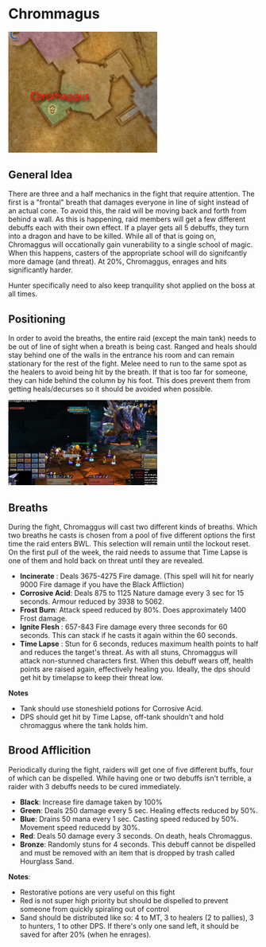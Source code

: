 # Chrommagus

<img src="./images/chromaggus-map.png" width="300px" />

## General Idea

There are three and a half mechanics in the fight that require attention.
The first is a "frontal" breath that damages everyone in line of sight instead of
an actual cone. To avoid this, the raid will be moving back and forth from behind
a wall. As this is happening, raid members will get a few different debuffs each
with their own effect. If a player gets all 5 debuffs, they turn into a dragon and
have to be killed. While all of that is going on, Chromaggus will occationally gain
vunerability to a single school of magic. When this happens, casters of the appropriate
school will do signifcantly more damage (and threat). At 20%, Chromaggus, enrages and hits significantly harder.

Hunter specifically need to also keep tranquility shot applied on the boss at all times.

## Positioning

In order to avoid the breaths, the entire raid (except the main tank) needs to be out of line of sight
when a breath is being cast. Ranged and heals should stay behind one of the walls in the entrance
his room and can remain stationary for the rest of the fight. Melee need to run to the same spot as
the healers to avoid being hit by the breath. If that is too far for someone, they can hide behind
the column by his foot. This does prevent them from getting heals/decurses so it should be
avoided when possible.

<img src="./images/chromaggus-position.png" width="300px"/>

## Breaths

During the fight, Chromaggus will cast two different kinds of breaths. Which two
breaths he casts is chosen from a pool of five different options the first time the raid enters
BWL. This selection will remain until the lockout reset. On the first pull of the week, the raid
needs to assume that Time Lapse is one of them and hold back on threat until they are revealed.

- **Incinerate** : Deals 3675-4275 Fire damage. (This spell will hit for nearly 9000 Fire damage if you have the Black Affliction)
- **Corrosive Acid**: Deals 875 to 1125 Nature damage every 3 sec for 15 seconds. Armour reduced by 3938 to 5062.
- **Frost Burn**: Attack speed reduced by 80%. Does approximately 1400 Frost damage.
- **Ignite Flesh** : 657-843 Fire damage every three seconds for 60 seconds. This can stack if he casts it again within the 60 seconds.
- **Time Lapse** : Stun for 6 seconds, reduces maximum health points to half and reduces the
  target's threat. As with all stuns, Chromaggus will attack non-stunned characters first. When
  this debuff wears off, health points are raised again, effectively healing you. Ideally, the dps
  should get hit by timelapse to keep their threat low.

**Notes**

- Tank should use stoneshield potions for Corrosive Acid.
- DPS should get hit by Time Lapse, off-tank shouldn't and hold chromaggus where the tank holds him.

## Brood Afflicition

Periodically during the fight, raiders will get one of five different buffs, four of which can be
dispelled. While having one or two debuffs isn't terrible, a raider with 3 debuffs needs to be cured
immediately.

- **Black**: Increase fire damage taken by 100%
- **Green**: Deals 250 damage every 5 sec. Healing effects reduced by 50%.
- **Blue**: Drains 50 mana every 1 sec. Casting speed reduced by 50%. Movement speed reducedd by 30%.
- **Red**: Deals 50 damage every 3 seconds. On death, heals Chromaggus.
- **Bronze**: Randomly stuns for 4 seconds. This debuff cannot be dispelled and must be removed with an item that is dropped by trash called Hourglass Sand.

**Notes**:

- Restorative potions are very useful on this fight
- Red is not super high priority but should be dispelled to prevent someone from quickly spiraling
  out of control
- Sand should be distributed like so: 4 to MT, 3 to healers (2 to pallies), 3 to hunters, 1 to other DPS.
  If there's only one sand left, it should be saved for after 20% (when he enrages).

